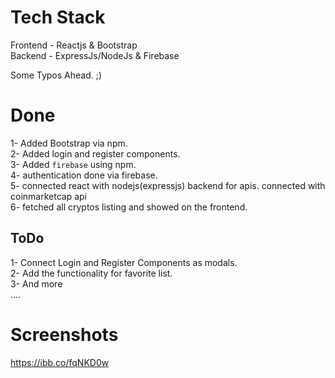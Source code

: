# Tech Stack
Frontend - Reactjs & Bootstrap   
Backend - ExpressJs/NodeJs & Firebase  

Some Typos Ahead. ;)
# Done
1- Added Bootstrap via npm.  
2- Added login and register components.  
3- Added `firebase` using npm.  
4- authentication done via firebase.  
5- connected react with nodejs(expressjs) backend for apis.
connected with coinmarketcap api  
6- fetched all cryptos listing and showed on the frontend.  

## ToDo
1- Connect Login and Register Components as modals.  
2- Add the functionality for favorite list.  
3- And more  
....
# Screenshots
https://ibb.co/fqNKD0w

####